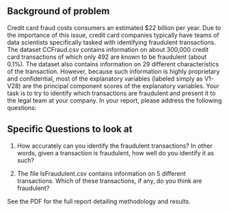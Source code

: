 ## Background of problem
Credit card fraud costs consumers an estimated $22 billion per year. Due to the importance of this issue,
credit card companies typically have teams of data scientists specifically tasked with identifying fraudulent
transactions. The dataset CCFraud.csv contains information on about 300,000 credit card transactions of
which only 492 are known to be fraudulent (about 0.1%). The dataset also contains information on 29
different characteristics of the transaction. However, because such information is highly proprietary and
confidential, most of the explanatory variables (labeled simply as V1-V28) are the principal component
scores of the explanatory variables. Your task is to try to identify which transactions are fraudulent and
present it to the legal team at your company. In your report, please address the following questions:


## Specific Questions to look at
1. How accurately can you identify the fraudulent transactions? In other words, given a transaction is
fraudulent, how well do you identify it as such?

2. The file IsFraudulent.csv contains information on 5 different transactions. Which of these transactions,
if any, do you think are fraudulent?


See the PDF for the full report detailing methodology and results.
